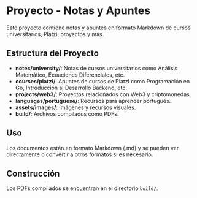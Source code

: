 # Proyecto - Notas y Apuntes

Este proyecto contiene notas y apuntes en formato Markdown de cursos universitarios, Platzi, proyectos y más.

## Estructura del Proyecto

- **notes/university/**: Notas de cursos universitarios como Análisis Matemático, Ecuaciones Diferenciales, etc.
- **courses/platzi/**: Apuntes de cursos de Platzi como Programación en Go, Introducción al Desarrollo Backend, etc.
- **projects/web3/**: Proyectos relacionados con Web3 y criptomonedas.
- **languages/portuguese/**: Recursos para aprender portugués.
- **assets/images/**: Imágenes y recursos visuales.
- **build/**: Archivos compilados como PDFs.

## Uso

Los documentos están en formato Markdown (.md) y se pueden ver directamente o convertir a otros formatos si es necesario.

## Construcción

Los PDFs compilados se encuentran en el directorio `build/`.